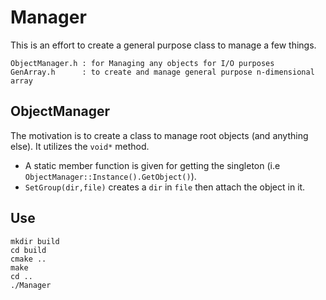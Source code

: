 # Manager
This is an effort to create a general purpose class to manage a few things.
```
ObjectManager.h : for Managing any objects for I/O purposes
GenArray.h      : to create and manage general purpose n-dimensional array
```

## ObjectManager
The motivation is to create a class to manage root objects (and anything else).
It utilizes the `void*` method.
- A static member function is given for getting the singleton (i.e `ObjectManager::Instance().GetObject()`).
- `SetGroup(dir,file)` creates a `dir` in `file` then attach the object in it.

## Use
```
mkdir build
cd build
cmake ..
make
cd ..
./Manager
```

